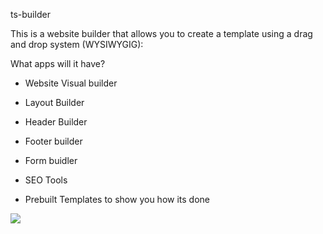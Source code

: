 ts-builder 


This is a website builder that allows you to create a template using a drag and drop system (WYSIWYGIG):

What apps will it have?
- Website Visual builder
- Layout Builder
- Header Builder
- Footer builder
- Form buidler 
- SEO Tools

- Prebuilt Templates to show you how its done

<img src="https://github.com/ktsoaela/ts-builder/blob/main/tsbuilder.gif">
